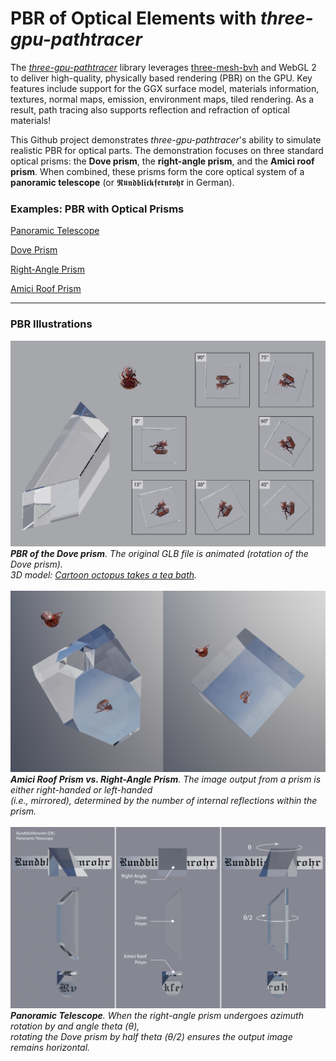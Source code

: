 # PBR of Optical Elements with *three-gpu-pathtracer*

The *[three-gpu-pathtracer](https://github.com/gkjohnson/three-gpu-pathtracer)* library
leverages [three-mesh-bvh](https://github.com/gkjohnson/three-mesh-bvh) and WebGL 2 to deliver high-quality, 
physically based rendering (PBR) on the GPU. Key features include support for the GGX surface model, materials information, textures, normal maps, emission, environment maps, tiled rendering. As a result, path tracing also supports reflection and refraction of optical materials!

This Github project demonstrates *three-gpu-pathtracer*'s ability to simulate realistic PBR for optical parts.
The demonstration focuses on three standard optical prisms: the **Dove prism**, the **right-angle prism**, and the **Amici roof prism**. When combined, these prisms form the core optical system of a **panoramic telescope** (or 𝕽𝖚𝖓𝖉𝖇𝖑𝖎𝖈𝖐𝖋𝖊𝖗𝖓𝖗𝖔𝖍𝖗 in German).

### Examples: PBR with Optical Prisms

[Panoramic Telescope](https://cyamahat.github.io/three-gpu-pathtracer-optics/examples/bundle/optical_prisms.html)

[Dove Prism](https://cyamahat.github.io/three-gpu-pathtracer-optics/examples/bundle/optical_prisms.html#Dove%20Prism)

[Right-Angle Prism](https://cyamahat.github.io/three-gpu-pathtracer-optics/examples/bundle/optical_prisms.html#Right-Angle%20Prism)

[Amici Roof Prism](https://cyamahat.github.io/three-gpu-pathtracer-optics/examples/bundle/optical_prisms.html#Amici%20Roof%20Prism)

---
### PBR Illustrations

![Dove Prism](./illustrations/PBR_Dove_prism_rotation.png)
***PBR of the Dove prism**. The original GLB file is animated (rotation of the Dove prism).*
<br/>*3D model: [Cartoon octopus takes a tea bath](https://skfb.ly/oqIRG).* 
<br/>
<br/>
![Amici Roof vs. Right-Angle Prism](./illustrations/PBR_right-angle_vs_Amici_roof_prism.png)
<br/>***Amici Roof Prism vs. Right-Angle Prism**. The image output from a prism is either right-handed or left-handed*
<br/>*(i.e., mirrored), determined by the number of internal reflections within the prism.*
<br/>
<br/>
![Panoramic Telescope](./illustrations/PBR_panoramic_telescope.png)
***Panoramic Telescope**. When the right-angle prism undergoes azimuth rotation by and angle theta (θ),*
<br/>*rotating the Dove prism by half theta (θ/2) ensures the output image remains horizontal.*
